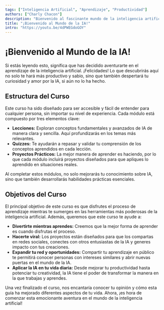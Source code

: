 ```yaml
---
tags: ["Inteligencia Artificial", "Aprendizaje", "Productividad"] 
authors: ["Charly Chacon"]
description: "Bienvenido al fascinante mundo de la inteligencia artificial. Este curso está diseñado para hacerte más productivo, sabio y apasionado por la IA, mientras compartes tu aprendizaje con el mundo."
title: "¡Bienvenido al Mundo de la IA!"
intro: "https://youtu.be/4dPWEGdoGOY"
---
```


# ¡Bienvenido al Mundo de la IA!

Si estás leyendo esto, significa que has decidido aventurarte en el aprendizaje de la inteligencia artificial. ¡Felicidades! Lo que descubrirás aquí no solo te hará más productivo y sabio, sino que también despertará tu curiosidad y amor por la IA, si aún no lo ha hecho.

## Estructura del Curso

Este curso ha sido diseñado para ser accesible y fácil de entender para cualquier persona, sin importar su nivel de experiencia. Cada módulo está compuesto por tres elementos clave:

- **Lecciones:** Exploran conceptos fundamentales y avanzados de IA de manera clara y sencilla. Aquí profundizarás en los temas más relevantes.
- **Quizzes:** Te ayudarán a repasar y validar tu comprensión de los conceptos aprendidos en cada lección.
- **Proyectos Prácticos:** La mejor manera de aprender es haciendo, por lo que cada módulo incluirá proyectos diseñados para que apliques lo aprendido en situaciones reales.

Al completar estos módulos, no solo mejorarás tu conocimiento sobre IA, sino que también desarrollarás habilidades prácticas esenciales.

## Objetivos del Curso

El principal objetivo de este curso es que disfrutes el proceso de aprendizaje mientras te sumerges en las herramientas más poderosas de la inteligencia artificial. Además, queremos que este curso te ayude a:

- **Divertirte mientras aprendes:** Creemos que la mejor forma de aprender es cuando disfrutas el proceso.
- **Hacerte viral:** Los proyectos están diseñados para que los compartas en redes sociales, conectes con otros entusiastas de la IA y generes impacto con tus creaciones.
- **Expandir tu red y oportunidades:** Compartir tu aprendizaje en público te permitirá conocer personas con intereses similares y abrir nuevas puertas en el mundo de la IA.
- **Aplicar la IA en tu vida diaria:** Desde mejorar tu productividad hasta potenciar tu creatividad, la IA tiene el poder de transformar la manera en la que trabajas y aprendes.

Una vez finalizado el curso, nos encantaría conocer tu opinión y cómo esta guía ha mejorado diferentes aspectos de tu vida. Ahora, ¡es hora de comenzar esta emocionante aventura en el mundo de la inteligencia artificial!
